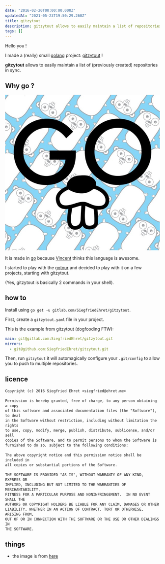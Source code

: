 ```yaml
---
date: "2016-02-20T00:00:00.000Z"
updatedAt: "2021-05-23T19:50:29.260Z"
title: gitzytout
description: gitzytout allows to easily maintain a list of repositories in sync.
tags: []
---
```


Hello you !

I made a (really) small [golang](https://golang.org/) project: [gitzytout](https://gitlab.com/SiegfriedEhret/gitzytout) !

**gitzytout** allows to easily maintain a list of (previously created) repositories in sync.

## Why go ?

![golang](../../../public/assets/contentful/3qVjtvRO0AS6ezERw6pnvr/9a2ec247e79f6279ec745295f6a380cf/Cbcx15qUcAUChGH.jpg)

It is made in [go](https://golang.org) because [Vincent](https://github.com/vbehar) thinks this language is awesome.

I started to play with the [gotour](https://tour.golang.org) and decided to play with it on a few projects, starting with gitzytout.

(Yes, gitzytout is basically 2 commands in your shell).

## how to

Install using `go get -u gitlab.com/SiegfriedEhret/gitzytout`.

First, create a `gitzytout.yaml` file in your project.

This is the example from gitzytout (dogfooding FTW):

```yaml
main: git@gitlab.com:SiegfriedEhret/gitzytout.git
mirrors:
  - git@github.com:SiegfriedEhret/gitzytout.git
```

Then, run `gitzytout` it will automagically configure your `.git/config` to allow you to push to multiple repositories.

## licence

```
Copyright (c) 2016 Siegfried Ehret <siegfried@ehret.me>

Permission is hereby granted, free of charge, to any person obtaining a copy
of this software and associated documentation files (the "Software"), to deal
in the Software without restriction, including without limitation the rights
to use, copy, modify, merge, publish, distribute, sublicense, and/or sell
copies of the Software, and to permit persons to whom the Software is
furnished to do so, subject to the following conditions:

The above copyright notice and this permission notice shall be included in
all copies or substantial portions of the Software.

THE SOFTWARE IS PROVIDED "AS IS", WITHOUT WARRANTY OF ANY KIND, EXPRESS OR
IMPLIED, INCLUDING BUT NOT LIMITED TO THE WARRANTIES OF MERCHANTABILITY,
FITNESS FOR A PARTICULAR PURPOSE AND NONINFRINGEMENT.  IN NO EVENT SHALL THE
AUTHORS OR COPYRIGHT HOLDERS BE LIABLE FOR ANY CLAIM, DAMAGES OR OTHER
LIABILITY, WHETHER IN AN ACTION OF CONTRACT, TORT OR OTHERWISE, ARISING FROM,
OUT OF OR IN CONNECTION WITH THE SOFTWARE OR THE USE OR OTHER DEALINGS IN
THE SOFTWARE.
```

## things

- the image is from [here](https://twitter.com/golang/status/700083070414643201)
